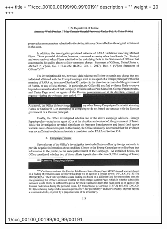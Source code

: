 +++
title = "1/ccc_00100_00199/90_99/00191"
description = ""
weight = 20
+++

<table style="border:2px solid black;max-width:800px;max-height:800px;" 
><tr><td>
<img class="center-fit-jpg"
src="/jpg_/jpg_mueller_report_searchable_191.jpg">
1/ccc_00100_00199/90_99/00191
</img></td></tr></table>
